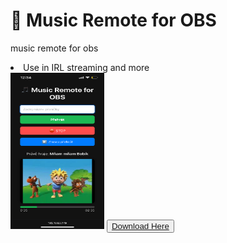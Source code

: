 # 🎵 Music Remote for OBS
music remote for obs
<li>Use in IRL streaming and more</li>
<img src="Images/IMG_1803.PNG" style="height:250px; width: 150px;">
<button><a href="https://github.com/mongomangoCZcz/Music-Remote-for-OBS/releases/tag/current">Download Here</a></button>

